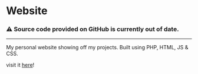 # Website
### ⚠️ Source code provided on GitHub is currently out of date.
---

My personal website showing off my projects. Built using PHP, HTML, JS & CSS.

visit it [here](https://not-here.dev)!
